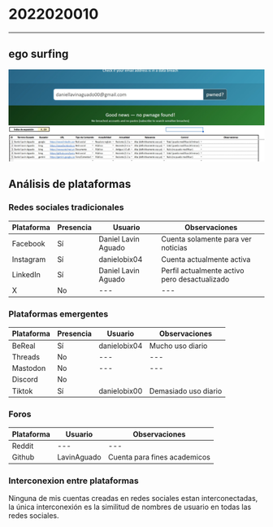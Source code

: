 # 2022020010
---
## ego surfing
![Have i been pwned](Haveibeenpwned.jpg)
![Egosurfing](fotoexcel.jpg)

## Análisis de plataformas

### Redes sociales tradicionales

| Plataforma | Presencia | Usuario                 | Observaciones                                      |
|------------|----------|-------------------------|----------------------------------------------------|
| Facebook   | Sí       | Daniel Lavin Aguado     | Cuenta solamente para ver noticias                |
| Instagram  | Sí       | danielobix04            | Cuenta actualmente activa                         |
| LinkedIn   | Sí       | Daniel Lavin Aguado     | Perfil actualmente activo pero desactualizado     |
| X          | No       |        ---              |                 ---                               |

### Plataformas emergentes

| Plataforma | Presencia | Usuario            | Observaciones          |
|------------|----------|--------------------|------------------------|
| BeReal     | Sí       | danielobix04       | Mucho uso diario      |
| Threads    | No       | ---                | ---                    |
| Mastodon   | No       | ---                | ---                    |
| Discord    | No       |                    |                       |
| Tiktok     | Sí       | danielobix00       | Demasiado uso diario  |

### Foros

| Plataforma | Usuario                 | Observaciones|
|------------|----------|-------------------------|
| Reddit   |  ---    | ---     |
| Github          | LavinAguado          | Cuenta para fines academicos  |

### Interconexion entre plataformas

Ninguna de mis cuentas creadas en redes sociales estan interconectadas, la única interconexión es la similitud de nombres de usuario en todas las redes sociales.


